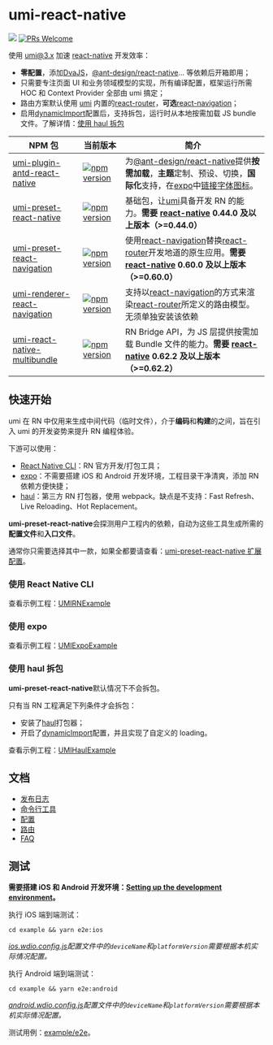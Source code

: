 # umi-react-native

![](https://img.shields.io/npm/dm/umi-preset-react-native?style=flat-square) [![PRs Welcome](https://img.shields.io/badge/PRs-welcome-brightgreen.svg?style=flat-square)](http://makeapullrequest.com)

使用 [umi@3.x](https://umijs.org/) 加速 [react-native](https://reactnative.dev/) 开发效率：

- **零配置**，添加[DvaJS](https://dvajs.com/)，[@ant-design/react-native](https://rn.mobile.ant.design/index-cn)... 等依赖后开箱即用；
- 只需要专注页面 UI 和业务领域模型的实现，所有编译配置，框架运行所需 HOC 和 Context Provider 全部由 umi 搞定；
- 路由方案默认使用 [umi](https://umijs.org/) 内置的[react-router](https://reacttraining.com/react-router/)，**可选**[react-navigation](https://reactnavigation.org/)；
- 启用[dynamicImport](https://umijs.org/config#dynamicimport)配置后，支持拆包，运行时从本地按需加载 JS bundle 文件。了解详情：[使用 haul 拆包](#%E4%BD%BF%E7%94%A8-haul-%E6%8B%86%E5%8C%85)

| NPM 包 | 当前版本 | 简介 |
| --- | --- | --- |
| [umi-plugin-antd-react-native](packages/umi-plugin-antd-react-native) | [![npm version](https://img.shields.io/npm/v/umi-plugin-antd-react-native.svg?style=flat)](https://www.npmjs.com/package/umi-plugin-antd-react-native) | 为[@ant-design/react-native](https://rn.mobile.ant.design/index-cn)提供**按需加载**，**主题**定制、预设、切换，**国际化**支持，在[expo](https://expo.io/)中[链接字体图标](https://rn.mobile.ant.design/docs/react/introduce-cn#%E9%93%BE%E6%8E%A5%E5%AD%97%E4%BD%93%E5%9B%BE%E6%A0%87)。 |
| [umi-preset-react-native](packages/umi-preset-react-native) | [![npm version](https://img.shields.io/npm/v/umi-preset-react-native.svg?style=flat)](https://www.npmjs.com/package/umi-preset-react-native) | 基础包，让[umi](https://umijs.org/)具备开发 RN 的能力。**需要 [react-native](https://reactnative.dev/) 0.44.0 及以上版本（>=0.44.0）** |
| [umi-preset-react-navigation](packages/umi-preset-react-navigation) | [![npm version](https://img.shields.io/npm/v/umi-preset-react-navigation.svg?style=flat)](https://www.npmjs.com/package/umi-preset-react-navigation) | 使用[react-navigation](https://reactnavigation.org/)替换[react-router](https://reacttraining.com/react-router/)开发地道的原生应用。**需要 [react-native](https://reactnative.dev/) 0.60.0 及以上版本（>=0.60.0）** |
| [umi-renderer-react-navigation](packages/umi-renderer-react-navigation) | [![npm version](https://img.shields.io/npm/v/umi-renderer-react-navigation.svg?style=flat)](https://www.npmjs.com/package/umi-renderer-react-navigation) | 支持以[react-navigation](https://reactnavigation.org/)的方式来渲染[react-router](https://reacttraining.com/react-router/)所定义的路由模型。无须单独安装该依赖 |
| [umi-react-native-multibundle](packages/umi-react-native-multibundle) | [![npm version](https://img.shields.io/npm/v/umi-react-native-multibundle.svg?style=flat)](https://www.npmjs.com/package/umi-react-native-multibundle) | RN Bridge API，为 JS 层提供按需加载 Bundle 文件的能力。**需要 [react-native](https://reactnative.dev/) 0.62.2 及以上版本（>=0.62.2）** |

## 快速开始

umi 在 RN 中仅用来生成中间代码（临时文件），介于**编码**和**构建**的之间，旨在引入 umi 的开发姿势来提升 RN 编程体验。

下游可以使用：

- [React Native CLI](https://github.com/react-native-community/cli/blob/master/docs/commands.md#commands)：RN 官方开发/打包工具；
- [expo](https://expo.io/)：不需要搭建 iOS 和 Android 开发环境，工程目录干净清爽，添加 RN 依赖方便快捷；
- [haul](https://github.com/callstack/haul)：第三方 RN 打包器，使用 webpack。缺点是不支持：Fast Refresh、Live Reloading、Hot Replacement。

**umi-preset-react-native**会探测用户工程内的依赖，自动为这些工具生成所需的**配置文件**和**入口文件**。

通常你只需要选择其中一款，如果全都要请查看：[umi-preset-react-native 扩展配置](https://github.com/xuyuanxiang/umi-react-native/blob/master/docs/Configuration.md#umi-preset-react-native-%E6%89%A9%E5%B1%95%E9%85%8D%E7%BD%AE)。

### 使用 React Native CLI

查看示例工程：[UMIRNExample](https://github.com/xuyuanxiang/UMIRNExample#readme)

### 使用 expo

查看示例工程：[UMIExpoExample](https://github.com/xuyuanxiang/UMIExpoExample#readme)

### 使用 haul 拆包

**umi-preset-react-native**默认情况下不会拆包。

只有当 RN 工程满足下列条件才会拆包：

- 安装了[haul](https://github.com/callstack/haul)打包器；
- 开启了[dynamicImport](https://umijs.org/config#dynamicimport)配置，并且实现了自定义的 loading。

查看示例工程：[UMIHaulExample](https://github.com/xuyuanxiang/UMIHaulExample#readme)

## 文档

- [发布日志](/CHANGELOG.md)
- [命令行工具](/docs/Command.md)
- [配置](/docs/Configuration.md)
- [路由](/docs/Router.md)
- [FAQ](/docs/FAQ.md)

## 测试

**需要搭建 iOS 和 Android 开发环境：[Setting up the development environment](https://reactnative.dev/docs/environment-setup)。**

执行 iOS 端到端测试：

```npm
cd example && yarn e2e:ios
```

_[ios.wdio.config.js](example/ios.wdio.config.js)配置文件中的`deviceName`和`platformVersion`需要根据本机实际情况配置。_

执行 Android 端到端测试：

```npm
cd example && yarn e2e:android
```

_[android.wdio.config.js](example/android.wdio.config.js)配置文件中的`deviceName`和`platformVersion`需要根据本机实际情况配置。_

测试用例：[example/e2e](example/e2e/app.spec.js)。
